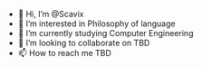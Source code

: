 - 👋 Hi, I’m @Scavix
- 👀 I’m interested in Philosophy of language
- 🌱 I’m currently studying Computer Engineering
- 💞️ I’m looking to collaborate on TBD
- 📫 How to reach me TBD

<!---
Scavix/Scavix is a ✨ special ✨ repository because its `README.md` (this file) appears on your GitHub profile.
You can click the Preview link to take a look at your changes.
--->
